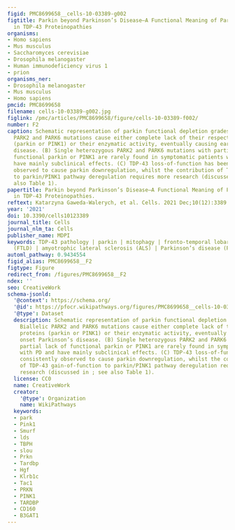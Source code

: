 ```yaml
---
figid: PMC8699658__cells-10-03389-g002
figtitle: Parkin beyond Parkinson’s Disease—A Functional Meaning of Parkin Downregulation
  in TDP-43 Proteinopathies
organisms:
- Homo sapiens
- Mus musculus
- Saccharomyces cerevisiae
- Drosophila melanogaster
- Human immunodeficiency virus 1
- prion
organisms_ner:
- Drosophila melanogaster
- Mus musculus
- Homo sapiens
pmcid: PMC8699658
filename: cells-10-03389-g002.jpg
figlink: /pmc/articles/PMC8699658/figure/cells-10-03389-f002/
number: F2
caption: Schematic representation of parkin functional depletion grades. (A) Biallelic
  PARK2 and PARK6 mutations cause either complete lack of their respective proteins
  (parkin or PINK1) or their enzymatic activity, eventually causing early onset Parkinson’s
  disease. (B) Single heterozygous PARK2 and PARK6 mutations with partial lack of
  functional parkin or PINK1 are rarely found in symptomatic patients with PD and
  have mainly subclinical effects. (C) TDP-43 loss-of-function has been consistently
  observed to cause parkin downregulation, whilst the contribution of TDP-43 gain-of-function
  to parkin/PINK1 pathway deregulation requires more research (discussed in ; see
  also Table 1).
papertitle: Parkin beyond Parkinson’s Disease—A Functional Meaning of Parkin Downregulation
  in TDP-43 Proteinopathies.
reftext: Katarzyna Gaweda-Walerych, et al. Cells. 2021 Dec;10(12):3389.
year: '2021'
doi: 10.3390/cells10123389
journal_title: Cells
journal_nlm_ta: Cells
publisher_name: MDPI
keywords: TDP-43 pathology | parkin | mitophagy | fronto-temporal lobar degeneration
  (FTLD) | amyotrophic lateral sclerosis (ALS) | Parkinson’s disease (PD)
automl_pathway: 0.9434554
figid_alias: PMC8699658__F2
figtype: Figure
redirect_from: /figures/PMC8699658__F2
ndex: ''
seo: CreativeWork
schema-jsonld:
  '@context': https://schema.org/
  '@id': https://pfocr.wikipathways.org/figures/PMC8699658__cells-10-03389-g002.html
  '@type': Dataset
  description: Schematic representation of parkin functional depletion grades. (A)
    Biallelic PARK2 and PARK6 mutations cause either complete lack of their respective
    proteins (parkin or PINK1) or their enzymatic activity, eventually causing early
    onset Parkinson’s disease. (B) Single heterozygous PARK2 and PARK6 mutations with
    partial lack of functional parkin or PINK1 are rarely found in symptomatic patients
    with PD and have mainly subclinical effects. (C) TDP-43 loss-of-function has been
    consistently observed to cause parkin downregulation, whilst the contribution
    of TDP-43 gain-of-function to parkin/PINK1 pathway deregulation requires more
    research (discussed in ; see also Table 1).
  license: CC0
  name: CreativeWork
  creator:
    '@type': Organization
    name: WikiPathways
  keywords:
  - park
  - Pink1
  - Smurf
  - lds
  - TBPH
  - slou
  - Prkn
  - Tardbp
  - Hgf
  - Klrb1c
  - Tac1
  - PRKN
  - PINK1
  - TARDBP
  - CD160
  - B3GAT1
---
```

